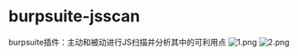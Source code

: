 # burpsuite-jsscan
burpsuite插件：主动和被动进行JS扫描并分析其中的可利用点
![1.png](https://i.loli.net/2020/11/06/RM8jVsQmy1DZJWN.png)
![2.png](https://i.loli.net/2020/11/06/mxkrsZ5iv6FjW89.png)
